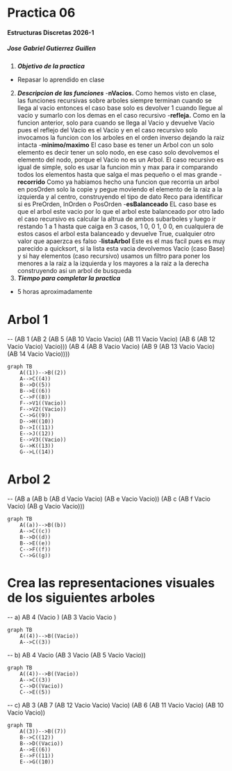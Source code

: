 # Practica 06
#### Estructuras Discretas 2026-1
##### Jose Gabriel Gutierrez Guillen
 
1. ***Objetivo de la practica***
- Repasar lo aprendido en clase 
2. ***Descripcion de las funciones***
-**nVacios.** Como hemos visto en clase, las funciones recursivas sobre arboles siempre terminan cuando se llega al vacio entonces el caso base solo es devolver 1 cuando llegue al vacio y sumarlo con los demas en el caso recursivo
-**refleja.** Como en la funcion anterior, solo para cuando se llega al Vacio y devuelve Vacio pues el reflejo del Vacio es el Vacio y en el caso recursivo solo invocamos la funcion con los arboles en el orden inverso dejando la raiz intacta
-**minimo/maximo** El caso base es tener un Arbol con un solo elemento es decir tener un solo nodo, en ese caso solo devolvemos el elemento del nodo, porque el Vacio no es un Arbol. El caso recursivo es igual de simple, solo es usar la funcion min y max para ir comparando todos los elementos hasta que salga el mas pequeño o el mas grande
-**recorrido** Como ya habiamos hecho una funcion que recorria un arbol en posOrden solo la copie y pegue moviendo el elemento de la raiz a la izquierda y al centro, construyendo el tipo de dato Reco para identificar si es PreOrden, InOrden o PosOrden
-**esBalanceado** EL caso base es que el arbol este vacio por lo que el arbol este balanceado por otro lado el caso recursivo es calcular la altrua de ambos subarboles y luego ir restando 1 a 1 hasta que caiga en 3 casos, 1 0, 0 1, 0 0, en cualquiera de estos casos el arbol esta balanceado y devuelve True, cualquier otro valor que apaerzca es falso 
-**listaArbol** Este es el mas facil pues es muy parecido a quicksort, si la lista esta vacia devolvemos Vacio (caso Base) y si hay elementos (caso recursivo) usamos un filtro para poner los menores a la raiz a la izquierda y los mayores a la raiz a la derecha construyendo asi un arbol de busqueda
3. ***Tiempo para completar la practica***
- 5 horas aproximadamente 

# Arbol 1
-- (AB 1 (AB 2 (AB 5 (AB 10 Vacio Vacio) (AB 11 Vacio Vacio) (AB 6 (AB 12 Vacio Vacio) Vacio))) (AB 4 (AB 8 Vacio Vacio) (AB 9 (AB 13 Vacio Vacio) (AB 14 Vacio Vacio))))

```mermaid 
graph TB
    A((1))-->B((2))
    A-->C((4))
    B-->D((5))
    B-->E((6))
    C-->F((8))
    F-->V1((Vacio))
    F-->V2((Vacio))
    C-->G((9))
    D-->H((10))
    D-->I((11))
    E-->J((12))
    E-->V3((Vacio))
    G-->K((13))
    G-->L((14))
```
# Arbol 2
-- (AB a (AB b (AB d Vacio Vacio) (AB e Vacio Vacio))  (AB c (AB f Vacio Vacio) (AB g Vacio Vacio)))
```mermaid
graph TB
    A((a))-->B((b))
    A-->C((c))
    B-->D((d))
    B-->E((e))
    C-->F((f))
    C-->G((g))
```

# Crea las representaciones visuales de los siguientes arboles
-- a) AB 4 (Vacio ) (AB 3 Vacio Vacio )
```mermaid
graph TB
    A((4))-->B((Vacio))
    A-->C((3))
```

-- b) AB 4 Vacio (AB 3 Vacio (AB 5 Vacio Vacio))
```mermaid
graph TB
    A((4))-->B((Vacio))
    A-->C((3))
    C-->D((Vacio))
    C-->E((5))
```

-- c) AB 3 (AB 7 (AB 12 Vacio Vacio) Vacio) (AB 6 (AB 11 Vacio Vacio) (AB 10 Vacio Vacio))
```mermaid
graph TB
    A((3))-->B((7))
    B-->C((12))
    B-->D((Vacio))
    A-->E((6))
    E-->F((11))
    E-->G((10))
```




